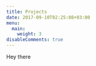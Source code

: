 ```yaml
---
title: Projects
date: 2017-09-10T02:25:08+03:00
menu:
  main:
    weight: 3
disableComments: true
---
```


Hey there
